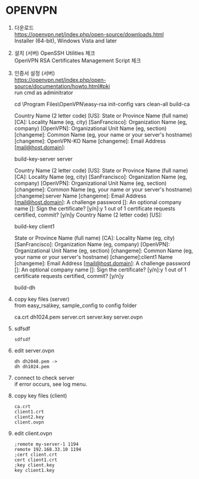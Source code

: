 # OPENVPN

1. 다운로드  
  https://openvpn.net/index.php/open-source/downloads.html  
  Installer (64-bit), Windows Vista and later
  
2. 설치 (서버)
  OpenSSH Utilities 체크  
  OpenVPN RSA Certificates Management Script 체크  

3. 인증서 설정 (서버)  
  https://openvpn.net/index.php/open-source/documentation/howto.html#pki  
  run cmd as adminitrator
  
      cd \Program Files\OpenVPN\easy-rsa
      init-config
      vars
      clean-all
      build-ca

      Country Name (2 letter code) [US]:
      State or Province Name (full name) [CA]:
      Locality Name (eg, city) [SanFrancisco]:
      Organization Name (eg, company) [OpenVPN]:
      Organizational Unit Name (eg, section) [changeme]:
      Common Name (eg, your name or your server's hostname) [changeme]: OpenVPN-KO
      Name [changeme]:
      Email Address [mail@host.domain]:
      
      build-key-server server

      Country Name (2 letter code) [US]:
      State or Province Name (full name) [CA]:
      Locality Name (eg, city) [SanFrancisco]:
      Organization Name (eg, company) [OpenVPN]:
      Organizational Unit Name (eg, section) [changeme]:
      Common Name (eg, your name or your server's hostname) [changeme]:server
      Name [changeme]:
      Email Address [mail@host.domain]:
      A challenge password []:
      An optional company name []:
      Sign the certificate? [y/n]:y
      1 out of 1 certificate requests certified, commit? [y/n]y
      Country Name (2 letter code) [US]:

      build-key client1    
      
      State or Province Name (full name) [CA]:
      Locality Name (eg, city) [SanFrancisco]:
      Organization Name (eg, company) [OpenVPN]:
      Organizational Unit Name (eg, section) [changeme]:
      Common Name (eg, your name or your server's hostname) [changeme]:client1
      Name [changeme]:
      Email Address [mail@host.domain]:
      A challenge password []:
      An optional company name []:
      Sign the certificate? [y/n]:y
      1 out of 1 certificate requests certified, commit? [y/n]y
      
      build-dh

4. copy key files  (server)  
  from easy_rsa\key, sample_config to config folder

      ca.crt
      dh1024.pem
      server.crt
      server.key
      server.ovpn    

5. sdfsdf  
  
       sdfsdf

6. edit server.ovpn  
  
       dh dh2048.pem ->
       dh dh1024.pem

6. connect to check server  
  if error occurs, see log menu.  

7. copy key files (client)  

       ca.crt
       client1.crt
       client2.key
       client.ovpn

8. edit client.ovpn  

       ;remote my-server-1 1194
       remote 192.168.33.10 1194
       ;cert client.crt
       cert client1.crt
       ;key client.key
       key client1.key
